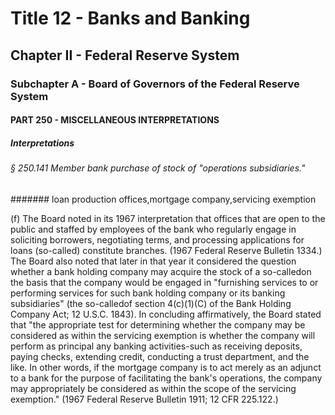 
# Title 12 - Banks and Banking
## Chapter II - Federal Reserve System
### Subchapter A - Board of Governors of the Federal Reserve System
#### PART 250 - MISCELLANEOUS INTERPRETATIONS
##### Interpretations
###### § 250.141 Member bank purchase of stock of "operations subsidiaries."
####### loan production offices,mortgage company,servicing exemption

(f) The Board noted in its 1967 interpretation that offices that are open to the public and staffed by employees of the bank who regularly engage in soliciting borrowers, negotiating terms, and processing applications for loans (so-called) constitute branches. (1967 Federal Reserve Bulletin 1334.) The Board also noted that later in that year it considered the question whether a bank holding company may acquire the stock of a so-calledon the basis that the company would be engaged in "furnishing services to or performing services for such bank holding company or its banking subsidiaries" (the so-calledof section 4(c)(1)(C) of the Bank Holding Company Act; 12 U.S.C. 1843). In concluding affirmatively, the Board stated that "the appropriate test for determining whether the company may be considered as within the servicing exemption is whether the company will perform as principal any banking activities-such as receiving deposits, paying checks, extending credit, conducting a trust department, and the like. In other words, if the mortgage company is to act merely as an adjunct to a bank for the purpose of facilitating the bank's operations, the company may appropriately be considered as within the scope of the servicing exemption." (1967 Federal Reserve Bulletin 1911; 12 CFR 225.122.)
